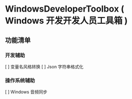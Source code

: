 # WindowsDeveloperToolbox ( Windows 开发开发人员工具箱 )

## 功能清单

### 开发辅助

[ ] 变量名风格转换
[ ] Json 字符串格式化

### 操作系统辅助

[ ] Windows 音频同步


